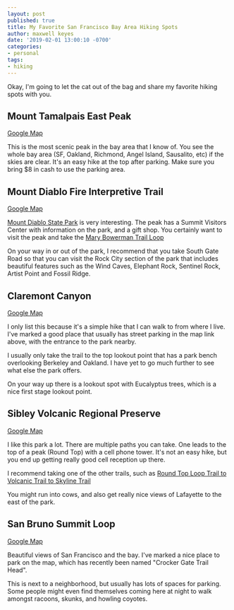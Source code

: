 ```yaml
---
layout: post
published: true
title: My Favorite San Francisco Bay Area Hiking Spots
author: maxwell keyes
date: '2019-02-01 13:00:10 -0700'
categories:
- personal
tags:
- hiking
---
```


Okay, I'm going to let the cat out of the bag and share my favorite hiking spots
with you.

## Mount Tamalpais East Peak

[Google Map](https://goo.gl/maps/tUYyrgkGYEU2)

This is the most scenic peak in the bay area that I know of. You see the whole
bay area (SF, Oakland, Richmond, Angel Island, Sausalito, etc) if the skies are
clear. It's an easy hike at the top after parking. Make sure you bring $8 in
cash to use the parking area.

## Mount Diablo Fire Interpretive Trail

[Google Map](https://goo.gl/maps/cjrYLMJDtVk)

[Mount Diablo State Park](https://www.parks.ca.gov/?page_id=517) is very
interesting. The peak has a Summit Visitors Center with information on the park,
and a gift shop. You certainly want to visit the peak and take the
[Mary Bowerman Trail Loop](https://www.alltrails.com/explore/trail/us/california/mary-bowerman-trail)

On your way in or out of the park, I recommend that you take South Gate Road so
that you can visit the Rock City section of the park that includes beautiful
features such as the Wind Caves, Elephant Rock, Sentinel Rock, Artist Point and
Fossil Ridge.

## Claremont Canyon

[Google Map](https://goo.gl/maps/8TwA23SdTqM2)

I only list this because it's a simple hike that I can walk to from where I
live. I've marked a good place that usually has street parking in the map link
above, with the entrance to the park nearby.

I usually only take the trail to the top lookout point that has a park bench
overlooking Berkeley and Oakland. I have yet to go much further to see what else
the park offers.

On your way up there is a lookout spot with Eucalyptus trees, which is a nice
first stage lookout point.

## Sibley Volcanic Regional Preserve

[Google Map](https://goo.gl/maps/uC4EiEBAwGG2)

I like this park a lot. There are multiple paths you can take. One leads
to the top of a peak (Round Top) with a cell phone tower. It's not an easy hike,
but you end up getting really good cell reception up there.

I recommend taking one of the other trails, such as
[Round Top Loop Trail to Volcanic Trail to Skyline Trail](https://www.alltrails.com/explore/trail/us/california/round-top-loop-trail-to-volcanic-trail-to-skyline-trail-loop)

You might run into cows, and also get really nice views of Lafayette to the east
of the park.

## San Bruno Summit Loop

[Google Map](https://goo.gl/maps/L2pjC9Rgnft)

Beautiful views of San Francisco and the bay. I've marked a nice place to park
on the map, which has recently been named "Crocker Gate Trail Head".

This is next to a neighborhood, but usually has lots of spaces for parking.
Some people might even find themselves coming here at night to walk amongst
racoons, skunks, and howling coyotes.

